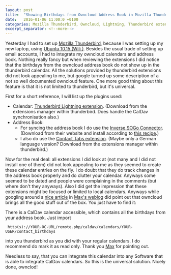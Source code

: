 ```yaml
---
layout: post
title:  "Showing Birthdays from Owncloud Address Book in Mozilla Thunderbird Calendar (Lightning Extension)"
date:   2016-01-06 11:00:0 +0100
categories: Mozilla Thunderbird, Owncloud, Lightning, Thunderbird extensions
excerpt_separator: <!--more-->
---
```


Yesterday I had to set up [Mozilla Thunderbird][MozillaThunderbird], because I was setting up my new laptop, using [Ubuntu 10.15 (Wili )][UbuntuWili]. Besides the usual trade of setting up email accounts, I had to integrate my owncloud calendars and address book. Nothing really fancy but when reviewing the extensions I did notice that the birthdays from the owncloud address book do not show up in the thunderbird calendar. All the solutions provided by thunderbird extensions did not look appealing to me, but google turned up some description of a not so well documented owncloud feature. One more good thing about this feature is that it is not limited to thunderbird, but it's universal.<!--more-->

First for a short reference, I will list up the plugins used:

 * Calendar: [Thunderbird Lightning extension][Lightning]. (Download from the extensions manager within thunderbird. Does handle the CalDav synchronisation also.)
 * Address Book: 
   * For syncing the address book I do use the [Inverse SOGo Connector][SOGoFrontendDownloads]. (Download from their website and install according to [this recipe][ThunderbirdInstallExtensionFile].)
   * I also do use the [Contact Tabs extension][ContactTabsExtension].  (Maybe only a German language version? Download from the extensions manager within thunderbird.)

Now for the real deal: all extensions I did look at (not many and I did not install one of them) did not look appealing to me as they seemed to create these calendar entries on the fly. I do doubt that they do track changes in the address book properly and do clutter your calendar. Anyways some seemed to be dated and people were complaining in the comments (but where don't they anyways). Also I did get the impression that these extensions might be focused or limited to local calendars. Anyways while googling around a [nice article][BlogMehlOwncloudBirthdayCalendar] in [Max's weblog][BlogMehl] did point out that owncloud brings all the good stuff out of the box. You just have to find it:

There is a CalDav calendar accessible, which contains all the birthdays from your address book. Just import 

``` http(s)://YOUR-OC-URL/remote.php/caldav/calendars/YOUR-USER/contact_birthdays``` 

into you thunderbird as you did with your regular calendars. I do recommend do mark it as read only. Thank you [Max][BlogMehl] for pointing out.

Needless to say, that you can integrate this calendar into any Software that is able to integrate CalDav calendars. So this is the universal solution. Nicely done, ownclod!


[MozillaThunderbird]: https://www.mozilla.org/de/thunderbird/
[UbuntuWili]: https://wiki.ubuntu.com/WilyWerewolf/ReleaseNotes
[owncloud]: https://https://owncloud.org/
[Lightning]: https://addons.mozilla.org/de/thunderbird/addon/lightning/
[ThunderbirdInstallExtensionFile]: http://kb.mozillazine.org/Extensions_%28Thunderbird%29
[ContactTabsExtension]: https://addons.mozilla.org/de/thunderbird/addon/contact-tabs/
[SOGoFrontendDownloads]: http://www.sogo.nu/downloads/frontends.html
[BlogMehl]: https://blog.mehl.mx
[BlogMehlOwncloudBirthdayCalendar]: https://blog.mehl.mx/2014/birthday-calendar-with-owncloud-via-caldav/

